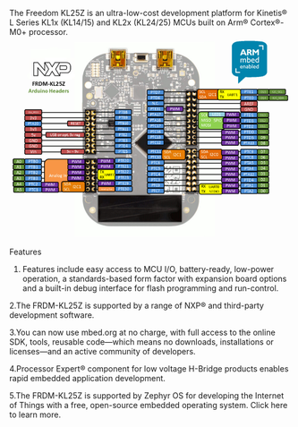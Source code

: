 The Freedom KL25Z is an ultra-low-cost development platform for Kinetis® L Series KL1x (KL14/15) and KL2x (KL24/25) MCUs built on Arm® Cortex®-M0+ processor.
![KL25Z](frdm-kl25z_headers2.png)

Features 
1. Features include easy access to MCU I/O, battery-ready, low-power operation, a standards-based form factor with expansion board options and a built-in debug interface for flash programming and run-control.

2.The FRDM-KL25Z is supported by a range of NXP® and third-party development software.

3.You can now use mbed.org at no charge, with full access to the online SDK, tools, reusable code—which means no downloads, installations or licenses—and an active community of developers.

4.Processor Expert® component for low voltage H-Bridge products enables rapid embedded application development.

5.The FRDM-KL25Z is supported by Zephyr OS for developing the Internet of Things with a free, open-source embedded operating system. Click here to learn more.
